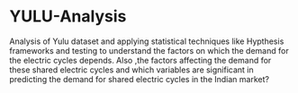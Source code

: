 # YULU-Analysis

Analysis of Yulu dataset and applying statistical techniques like Hypthesis frameworks and testing to understand the factors on which the demand for the electric cycles depends. Also ,the factors affecting the demand for these shared electric cycles and which variables are significant in predicting the demand for shared electric cycles in the Indian market?
